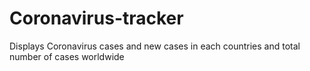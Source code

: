 # Coronavirus-tracker
Displays Coronavirus cases and new cases in each countries and total number of cases worldwide
